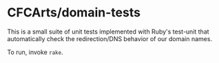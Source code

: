 # CFCArts/domain-tests

This is a small suite of unit tests implemented with Ruby's test-unit that
automatically check the redirection/DNS behavior of our domain names.

To run, invoke `rake`.
